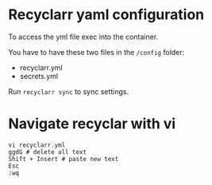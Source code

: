 # Recyclarr yaml configuration

To access the yml file exec into the container.

You have to have these two files in the `/config` folder:
- recyclarr.yml
- secrets.yml

Run `recyclarr sync` to sync settings.

# Navigate recyclar with vi

```shell
vi recyclarr.yml
ggdG # delete all text
Shift + Insert # paste new text
Esc
:wq
```